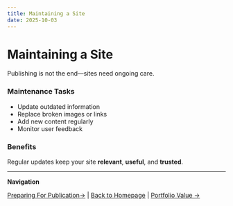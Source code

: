 ```yaml
---
title: Maintaining a Site
date: 2025-10-03
---
```

# Maintaining a Site

Publishing is not the end—sites need ongoing care.

### Maintenance Tasks
- Update outdated information  
- Replace broken images or links  
- Add new content regularly  
- Monitor user feedback  

### Benefits
Regular updates keep your site **relevant**, **useful**, and **trusted**.

---

**Navigation**  

 [Preparing For Publication→](page19.md) | [Back to Homepage](../index.md) | [Portfolio Value →](page21.md)